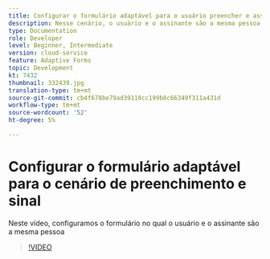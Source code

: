 ```yaml
---
title: Configurar o formulário adaptável para o usuário preencher e assinar
description: Nesse cenário, o usuário e o assinante são a mesma pessoa.
type: Documentation
role: Developer
level: Beginner, Intermediate
version: cloud-service
feature: Adaptive Forms
topic: Development
kt: 7432
thumbnail: 332439.jpg
translation-type: tm+mt
source-git-commit: cb4f678be79ad39110cc199b8c66349f311a431d
workflow-type: tm+mt
source-wordcount: '52'
ht-degree: 5%

---
```


# Configurar o formulário adaptável para o cenário de preenchimento e sinal


Neste vídeo, configuramos o formulário no qual o usuário e o assinante são a mesma pessoa

>[!VIDEO](https://video.tv.adobe.com/v/332439/?quality=9&learn=on)

